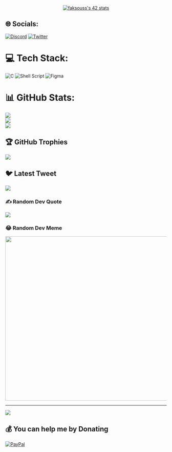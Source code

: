 <p align="center">
  <a href="https://manofmany.com/wp-content/uploads/2021/07/Working-From-Home-Memes-1.jpg"><img src="https://badge.mediaplus.ma/colorfulwaves/faksouss?1337Badge=off" alt="faksouss's 42 stats" /></a>
</p>

## 🌐 Socials:
[![Discord](https://img.shields.io/badge/Discord-%237289DA.svg?logo=discord&logoColor=white)](https://discord.gg/JAGUAR#6324) [![Twitter](https://img.shields.io/badge/Twitter-%231DA1F2.svg?logo=Twitter&logoColor=white)](https://twitter.com/@JAGUAR_326) 

# 💻 Tech Stack:
![C](https://img.shields.io/badge/c-%2300599C.svg?style=flat-square&logo=c&logoColor=white) ![Shell Script](https://img.shields.io/badge/shell_script-%23121011.svg?style=flat-square&logo=gnu-bash&logoColor=white) 	![Figma](https://img.shields.io/badge/figma-%23F24E1E.svg?style=flat-square&logo=figma&logoColor=white)
# 📊 GitHub Stats:
![](https://github-readme-stats.vercel.app/api?username=jaguar-ks&theme=radical&hide_border=false&include_all_commits=true&count_private=true)<br/>
![](https://github-readme-streak-stats.herokuapp.com/?user=jaguar-ks&theme=radical&hide_border=false)<br/>
![](https://github-readme-stats.vercel.app/api/top-langs/?username=jaguar-ks&theme=radical&hide_border=false&include_all_commits=true&count_private=true&layout=compact)

## 🏆 GitHub Trophies
![](https://github-profile-trophy.vercel.app/?username=jaguar-ks&theme=radical&no-frame=false&no-bg=false&margin-w=4)

## 🐦 Latest Tweet
[![](https://gtce.itsvg.in/api?username=@JAGUAR_326)](https://github.com/VishwaGauravIn/github-twitter-card-embed)

### ✍️ Random Dev Quote
![](https://quotes-github-readme.vercel.app/api?type=vetical&theme=radical)

### 😂 Random Dev Meme
<img src="https://random-memer.herokuapp.com/" width="512px"/>

---
[![](https://visitcount.itsvg.in/api?id=jaguar-ks&icon=1&color=11)](https://visitcount.itsvg.in)

  ## 💰 You can help me by Donating
  [![PayPal](https://img.shields.io/badge/PayPal-00457C?style=for-the-badge&logo=paypal&logoColor=white)](https://paypal.me/@JaguarKs) 

  
<!-- Proudly created with GPRM ( https://gprm.itsvg.in ) -->
